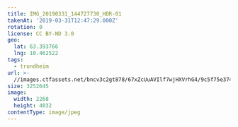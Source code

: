 ```yaml
---
title: IMG_20190331_144727730_HDR-01
takenAt: '2019-03-31T12:47:29.000Z'
rotation: 0
license: CC BY-ND 3.0
geo:
  lat: 63.393766
  lng: 10.462522
tags:
  - trondheim
url: >-
  //images.ctfassets.net/bncv3c2gt878/67xZcUuAVIlf7wjHXVrhG4/9c5f75e37430e7c128718dee576a4f15/img_20190331_144727730_hdr-01_40658732553_o
size: 3252645
image:
  width: 2268
  height: 4032
contentType: image/jpeg
---
```


